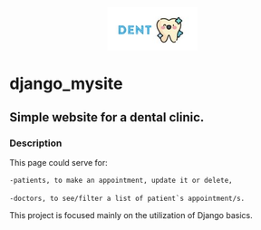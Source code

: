 <p align="center">
  <img src="static/images/logo.jpg" alt="a smiling teeth"/>
</p>



# django_mysite
## Simple  website for a dental clinic.  

### Description
This page could serve for:

    -patients, to make an appointment, update it or delete,

    -doctors, to see/filter a list of patient`s appointment/s.

This project is focused mainly on the utilization of Django basics.
